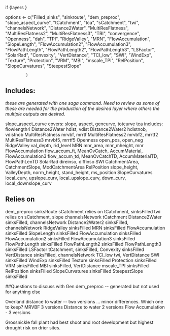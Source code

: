 
if {layers }


options <- c("Filled_sinks", "sinkroute", "dem_preproc", "slope_aspect_curve",
             "tCatchment", "tca", "sCatchment", "twi", "channelsNetwork",
             "Distance2Water", "MultiResFlatness", "MultiResFlatness2",
             "MultiResFlatness3", "TRI", "convergence", "Openness",
             "dah", "TPI", "RidgeValley", "MRN", "FlowAccumulation",
             "SlopeLength", "FlowAccumulation2", "FlowAccumulation3",
             "FlowPathLength", "FlowPathLength2", "FlowPathLength3", "LSFactor",
             "SolarRad", "Convexity", "VertDistance", "TCI_low",
             "SWI", "WindExp", "Texture", "Protection", "VRM",
             "MBI", "mscale_TPI", "RelPosition", "SlopeCurvatures",
             "SteepestSlope"


             )




## Includes:

_these are generated with one saga command.  Need to review as some of these are needed for the production of the desired layer where others the multiple outputs are desired._

slope_aspect_curve  covers:   slope, aspect, gencurve, totcurve
tca                 includes: flowlength4
Distance2Water                hdist, vdist
Distance2Water2               hdistnob, vdistnob
MultiResFlatness              mrvbf, mrrtf
MultiResFlatness2             mrvbf2, mrrtf2
MultiResFlatness3             mrvbf5, mrrtf5
Openness                      open_pos, open_neg
RidgeValley                   val_depth, rid_level
MRN                           mnr_area, mnr_mheight, mnr
FlowAccumulation              flow_accum_ft, MeanOvCatch, AccumMaterial,
FlowAccumulation3             flow_accum_td, MeanOvCatchTD, AccumMaterialTD, FlowPathLenTD
SolarRad                      direinso, diffinso
SWI                           CatchmentArea, CatchmentSlope, ModCatchmentArea
RelPosition                   slope_height, ValleyDepth, norm_height, stand_height, ms_position
SlopeCurvatures               local_curv, upslope_curv, local_upslope_curv, down_curv, local_downslope_curv



## Relies on
dem_preproc           sinksRoute
sCatchment  relies on tCatchment, sinksFilled
twi         relies on sCatchment, slope
channelsNetwork       tCatchment
Distance2Water        sinksFilled, channelsNetwork
Distance2Water2       sinksFilled, channelsNetwork
RidgeValley           sinksFilled
MRN                   sinksFilled
FlowAccumulation      sinksFilled
SlopeLength           sinksFilled
FlowAccumulation      sinksFilled
FlowAccumulation2     sinksFilled
FlowAccumulation3     sinksFilled
FlowPathLength        sinksFilled
FlowPathLength2       sinksFilled
FlowPathLength3       sinksFilled
LSFactor              tCatchment, sinksFilled,
Convexity             sinksFilled
VertDistance          sinksFilled, channelsNetwork
TCI_low               twi, VertDistance
SWI                   sinksFilled
WindExp               sinksFilled
Texture               sinksFilled
Protection            sinksFilled
VRM                   sinksFilled
MBI                   sinksFilled, VertDistance
mscale_TPI            sinksFilled
RelPosition           sinksFilled
SlopeCurvatures       sinksFilled
SteepestSlope         sinksFilled


##Questions to discuss with Gen
dem_preproc -- generated but not used for anything else

Overland distance to water -- two versions ... minor differences. Which one to keep?
MRVBF 3 versions
Distance to water 2 versions
Flow Accumulation - 3 versions



Grossnickle
fall plant had best shoot and root development but highest drought risk on drier sites.
